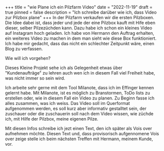 +++
title = "wie Plane ich ein Pilzfarm Video"
date = "2022-11-19"
draft = true
pinned = false
description = "Ich schreibe darüber wie ich, dass Video zur Pilzbox plane"
+++
In der Pilzfarm verkaufen wir die ersten Pilzboxen. Die Idee dabei ist, dass jeder und jede der eine Pilzbox kauft mit Hife eben dieser, selber Pilzezüchden kann. Dazu habe ich schon ein kleines Video auf Instagram hoch geladen. Ich habe von Hermann den Auftrag erhalten, ein weiteres Video zu machen in dem man sieht wie diese Box funktioniert. Ich habe mir gedacht, dass das nicht ein schlechter Zeitpunkt wäre, einen Blog zu verfassen.

Wie will ich vorgehen?

Dieses Kleine Projekt sehe ich als Gelegenheit etwas über "Kundenaufträge" zu lehren auch wen ich in diesem Fall viel Freiheit habe, was nicht immer so sein wird. 

Ich arbeite sehr gerne mit dem Tool Milanote, dass ich im Effinger kennen gelernt habe. Mit Milanote, ist es möglich zu Branstormen, ToDo lists zu erstellen oder, wie in diesem Fall ein Video zu planen. Zu Beginn fasse ich alles zusammen, was ich weiss. Das Video soll im Querformat aufgenommen werden, es soll kurz aber informativ gestalltet sein, der zuschauer oder die zuschauerin soll nach dem Video wissen, wie züchde ich, mit Hilfe der Pilzbox, meine eigenen Pilze. 

Mit diesen Infos schreibe ich jezt einen Text, den ich später als Vois over aufnehmen möchte. Diesen Text und, dass provisorisch aufgennomene Vois over zeige stelle ich beim nächsten Treffen mit Hermann, meinem Kunde, vor.